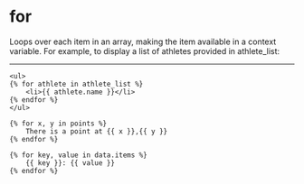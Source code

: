 # for

Loops over each item in an array, making the item available in a context variable. For example, to display a list of athletes provided in athlete_list:

---

```htmldjango
<ul>
{% for athlete in athlete_list %}
    <li>{{ athlete.name }}</li>
{% endfor %}
</ul>

{% for x, y in points %}
    There is a point at {{ x }},{{ y }}
{% endfor %}

{% for key, value in data.items %}
    {{ key }}: {{ value }}
{% endfor %}
```
